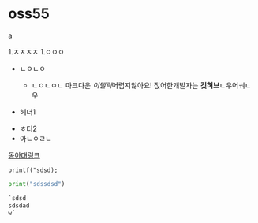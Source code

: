 # oss55
a

1.ㅈㅈㅈㅈ
 1.ㅇㅇㅇ

* ㄴㅇㄴㅇ

   + ㄴㅇㄴㅇㄴ
마크다운 *이탤릭*어렵지않아요!
짅어한개발자는 **깃허브**ㄴ우어ㅝㄴ우

 + 헤더1
- ㅎ더2
- 아ㄴㅇㄹㄴ

[동아대링크](http://www.donga.ac.kr)

`printf("sdsd);`

```python
print("sdssdsd")

`sdsd
sdsdad
w`
